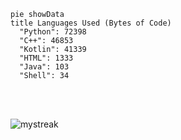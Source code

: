 <br><br>

```mermaid
pie showData
title Languages Used (Bytes of Code)
  "Python": 72398
  "C++": 46853
  "Kotlin": 41339
  "HTML": 1333
  "Java": 103
  "Shell": 34
```

<br><br>

<img src="https://github-readme-streak-stats.herokuapp.com/?user=Night-fury0&theme=tokyonight" alt="mystreak"/>
<!--
**Night-fury0/Night-fury0** is a ✨ _special_ ✨ repository because its `README.md` (this file) appears on your GitHub profile.

Here are some ideas to get you started:

- 🔭 I’m currently working on ...
- 🌱 I’m currently learning ...
- 👯 I’m looking to collaborate on ...
- 🤔 I’m looking for help with ...
- 💬 Ask me about ...
- 📫 How to reach me: ...
- 😄 Pronouns: ...
- ⚡ Fun fact: ...
-->
